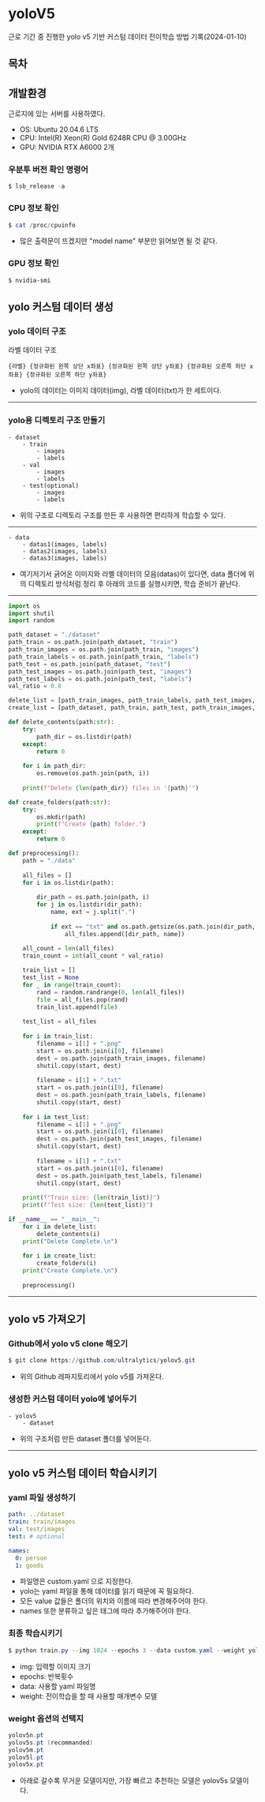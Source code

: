 # yoloV5

근로 기간 중 진행한 yolo v5 기반 커스텀 데이터 전이학습 방법 기록(2024-01-10)

## 목차

## 개발환경

근로지에 있는 서버를 사용하였다.

- OS: Ubuntu 20.04.6 LTS
- CPU: Intel(R) Xeon(R) Gold 6248R CPU @ 3.00GHz
- GPU: NVIDIA RTX A6000 2개

### 우분투 버전 확인 명령어

```powershell
$ lsb_release -a
```

### CPU 정보 확인

```powershell
$ cat /proc/cpuinfo
```

- 많은 출력문이 뜨겠지만 "model name" 부분만 읽어보면 될 것 같다.

### GPU 정보 확인

```powershell
$ nvidia-smi
```

## yolo 커스텀 데이터 생성

### yolo 데이터 구조

라벨 데이터 구조

```text
{라벨} {정규화된 왼쪽 상단 x좌표} {정규화된 왼쪽 상단 y좌표} {정규화된 오른쪽 하단 x좌표} {정규화된 오른쪽 하단 y좌표}
```

- yolo의 데이터는 이미지 데이터(img), 라벨 데이터(txt)가 한 세트이다.

---

### yolo용 디렉토리 구조 만들기

```text
- dataset
    - train
        - images
        - labels
    - val
        - images
        - labels
    - test(optional)
        - images
        - labels
```
- 위의 구조로 디렉토리 구조를 만든 후 사용하면 편리하게 학습할 수 있다.

---

```text
- data
    - datas1(images, labels)
    - datas2(images, labels)
    - datas3(images, labels)
```

- 여기저기서 긁어온 이미지와 라벨 데이터의 모음(datas)이 있다면, data 폴더에 위의 디렉토리 방식처럼 정리 후 아래의 코드를 실행시키면, 학습 준비가 끝난다.

---

```python
import os
import shutil
import random

path_dataset = "./dataset"
path_train = os.path.join(path_dataset, "train")
path_train_images = os.path.join(path_train, "images")
path_train_labels = os.path.join(path_train, "labels")
path_test = os.path.join(path_dataset, "test")
path_test_images = os.path.join(path_test, "images")
path_test_labels = os.path.join(path_test, "labels")
val_ratio = 0.8

delete_list = [path_train_images, path_train_labels, path_test_images, path_test_labels]
create_list = [path_dataset, path_train, path_test, path_train_images, path_train_labels, path_test_images, path_test_labels]

def delete_contents(path:str):
    try:
        path_dir = os.listdir(path)
    except:
        return 0
    
    for i in path_dir:
        os.remove(os.path.join(path, i))
        
    print(f"Delete {len(path_dir)} files in '{path}'")

def create_folders(path:str):
    try:
        os.mkdir(path)
        print(f"Create {path} folder.")
    except:
        return 0

def preprocessing():
    path = "./data"
    
    all_files = []
    for i in os.listdir(path):
        
        dir_path = os.path.join(path, i)
        for j in os.listdir(dir_path):
            name, ext = j.split(".")
            
            if ext == "txt" and os.path.getsize(os.path.join(dir_path, j)) != 0:
                all_files.append([dir_path, name])
                
    all_count = len(all_files)
    train_count = int(all_count * val_ratio)

    train_list = []
    test_list = None
    for _ in range(train_count):
        rand = random.randrange(0, len(all_files))
        file = all_files.pop(rand)
        train_list.append(file)
    
    test_list = all_files
    
    for i in train_list:
        filename = i[1] + ".png"
        start = os.path.join(i[0], filename)
        dest = os.path.join(path_train_images, filename)
        shutil.copy(start, dest)
        
        filename = i[1] + ".txt"
        start = os.path.join(i[0], filename)
        dest = os.path.join(path_train_labels, filename)
        shutil.copy(start, dest)
        
    for i in test_list:
        filename = i[1] + ".png"
        start = os.path.join(i[0], filename)
        dest = os.path.join(path_test_images, filename)
        shutil.copy(start, dest)
        
        filename = i[1] + ".txt"
        start = os.path.join(i[0], filename)
        dest = os.path.join(path_test_labels, filename)
        shutil.copy(start, dest)
        
    print(f"Train size: {len(train_list)}")
    print(f"Test size: {len(test_list)}")

if __name__ == "__main__":
    for i in delete_list:
        delete_contents(i)
    print("Delete Complete.\n")
    
    for i in create_list:
        create_folders(i)
    print("Create Complete.\n")
    
    preprocessing()

```

---

## yolo v5 가져오기

### Github에서 yolo v5 clone 해오기

```powershell
$ git clone https://github.com/ultralytics/yolov5.git
```

- 위의 Github 레파지토리에서 yolo v5를 가져온다.

### 생성한 커스텀 데이터 yolo에 넣어두기

```text
- yolov5
    - dataset
```

- 위의 구조처럼 만든 dataset 폴더를 넣어둔다.

---

## yolo v5 커스텀 데이터 학습시키기

### yaml 파일 생성하기

```yaml
path: ../dataset
train: train/images
val: test/images
test: # optional

names:
  0: person
  1: goods
```

- 파일명은 custom.yaml 으로 지정한다.
- yolo는 yaml 파일을 통해 데이터를 읽기 때문에 꼭 필요하다.
- 모든 value 값들은 폴더의 위치와 이름에 따라 변경해주어야 한다.
- names 또한 분류하고 싶은 태그에 따라 추가해주어야 한다.

### 최종 학습시키기

```powershell
$ python train.py --img 1024 --epochs 3 --data custom.yaml --weight yolov5m.pt
```

- img: 입력할 이미지 크기
- epochs: 반복횟수
- data: 사용할 yaml 파일명
- weight: 전이학습을 할 때 사용할 매개변수 모델

### weight 옵션의 선택지

```powershell
yolov5n.pt
yolov5s.pt (recommanded)
yolov5m.pt
yolov5l.pt
yolov5x.pt
```

- 아래로 갈수록 무거운 모델이지만, 가장 빠르고 추천하는 모델은 yolov5s 모델이다.
